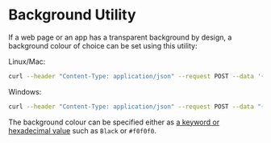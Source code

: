 # Background Utility

If a web page or an app has a transparent background by design, a background colour of choice can be set using this utility:

Linux/Mac:

```sh
curl --header "Content-Type: application/json" --request POST --data '{"app": {"url": "http://OVE_CORE_HOST:PORT/app/html","states": {"load": {"url": "/data/background/index.html?background=COLOUR"}}}, "space": "OVE_SPACE", "h": 500, "w": 500, "y": 0, "x": 0}' http://OVE_CORE_HOST:PORT/section
```

Windows:

```sh
curl --header "Content-Type: application/json" --request POST --data "{\"app\": {\"url\": \"http://OVE_CORE_HOST:PORT/app/html\", \"states\": {\"load\": {\"url\": \"/data/background/index.html?background=COLOUR\"}}}, \"space\": \"OVE_SPACE\", \"h\": 500, \"w\": 500, \"y\": 0, \"x\": 0}" http://OVE_CORE_HOST:PORT/section
```

The background colour can be specified either as [a keyword or hexadecimal value](https://developer.mozilla.org/en-US/docs/Web/CSS/background-color) such as `Black` or `#f0f0f0`.

